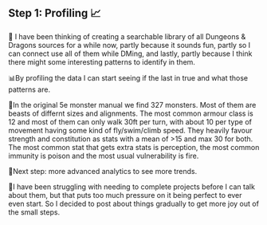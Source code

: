 ## Step 1: Profiling 📈

🐉 I have been thinking of creating a searchable library of all Dungeons & Dragons sources for a while now, partly because it sounds fun, partly so I can connect use all of them while DMing, and lastly, partly because I think there might some interesting patterns to identify in them.

📊By profiling the data I can start seeing if the last in true and what those patterns are.

👾In the original 5e monster manual we find 327 monsters. Most of them are beasts of differnt sizes and alignments. The most common armour class is 12 and most of them can only walk 30ft per turn, with about 10 per type of movement having some kind of fly/swim/climb speed. They heavily favour strength and constitution as stats with a mean of >15 and max 30 for both. The most common stat that gets extra stats is perception, the most common immunity is poison and the most usual vulnerability is fire.

🤖Next step: more advanced analytics to see more trends.

📝I have been struggling with needing to complete projects before I can talk about them, but that puts too much pressure on it being perfect to ever even start. So I decided to post about things gradually to get more joy out of the small steps.
